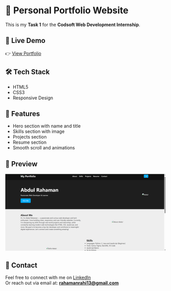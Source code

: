 # 💼 Personal Portfolio Website

This is my **Task 1** for the **Codsoft Web Development Internship**.

## 🔗 Live Demo
👉 [View Portfolio](https://abdulr1345.github.io/codsoft/)

## 🛠️ Tech Stack
- HTML5
- CSS3
- Responsive Design

## 📂 Features
- Hero section with name and title
- Skills section with image
- Projects section
- Resume section
- Smooth scroll and animations

## 📸 Preview
![Portfolio Preview](images/preview.png)


## 📧 Contact
Feel free to connect with me on [LinkedIn](https://www.linkedin.com/in/abdul-rahaman-14b183320/)  
Or reach out via email at: **rahamanrahi13@gmail.com**

